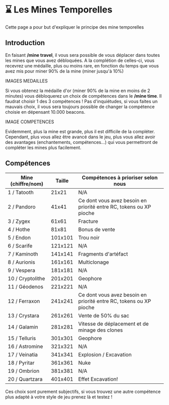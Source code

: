 # ⌛ Les Mines Temporelles
Cette page a pour but d'expliquer le principe des mine temporelles
## Introduction
En faisant **/mine travel**, il vous sera possible de vous déplacer dans toutes les mines que vous avez débloquées. A la complétion de celles-ci, vous recevrez une médaille, plus ou moins rare, en fonction du temps que vous avez mis pour miner 90% de la mine (miner jusqu'à 10%)

IMAGES MEDAILLES

Si vous obtenez la médaille d'or (miner 90% de la mine en moins de 2 minutes) vous débloquerez un choix de compétences dans le **/mine time**. Il faudrat choisir 1 des 3 compétences ! Pas d'inquiétudes, si vous faites un mauvais choix, il vous sera toujours possible de changer la compétence choisie en dépensant 10.000 beacons.

IMAGE COMPETENCES

Evidemment, plus la mine est grande, plus il est difficile de la compléter. Cependant, plus vous allez être avancé dans le jeu, plus vous allez avoir des avantages (enchantements, compétences...) qui vous permettront de compléter les mines plus facilement.

## Compétences
| Mine (chiffre/nom) | Taille | Compétences à prioriser selon nous |
| ------------------  | ------- | ---------------------------------|
| 1 / Tatooth | 21x21 | N/A |
| 2 / Pandoro | 41x41 | Ce dont vous avez besoin en priorité entre RC, tokens ou XP pioche |
| 3 / Zygex | 61x61 | Fracture |
| 4 / Hothe | 81x81 | Bonus de vente |
| 5 / Endon | 101x101 |Trou noir |
| 6 / Scarife | 121x121 | N/A |
| 7 / Kaminoth | 141x141 | Fragments d'artéfact |
| 8 / Aurionis | 161x161 | Multiclonage |
| 9 / Vespera | 181x181 | N/A |
| 10 / Cryptolithe | 201x201 | Geophore |
| 11 / Géodenos | 221x221 | N/A |
| 12 / Ferraxon | 241x241 | Ce dont vous avez besoin en priorité entre RC, tokens ou XP pioche |
| 13 / Crystara | 261x261 | Vente de 50% du sac |
| 14 / Galamin | 281x281 | Vitesse de déplacement et de minage des clones |
| 15 / Telluris | 301x301 | Geophore |
| 16 / Astromine | 321x321 | N/A |
| 17 / Veinatia | 341x341 | Explosion / Excavation |
| 18 / Pyritar | 361x361 | Nuke |
| 19 / Ombrion | 381x381 | N/A |
| 20 / Quartzara | 401x401 | Effet Excavation! |

Ces choix sont purement subjectifs, si vous trouvez une autre compétence plus adapté à votre style de jeu prenez là et testez !
